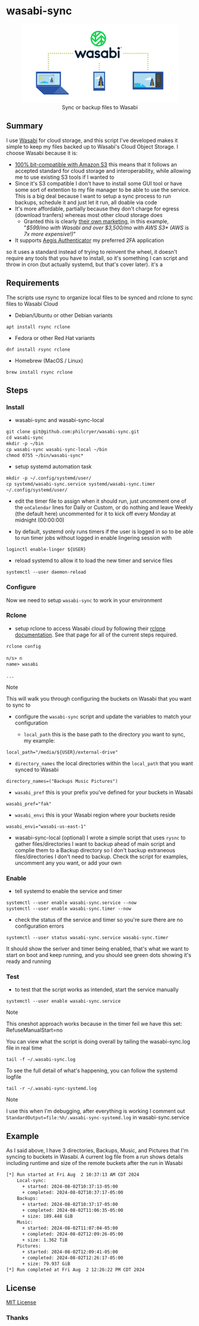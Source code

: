 # wasabi-sync

<figure>
<div align="center" />
    <img src="img/sync-or-backup-files-to-wasabi.png" alt="Sync or backup files to Wasabi" /><br />
    <figcaption>Sync or backup files to Wasabi</figcaption>
</div>
</figure>

## Summary

I use [Wasabi](https://wasabi.com/) for cloud storage, and this script I've developed makes it simple to keep my files backed up to Wasabi's Cloud Object Storage. I choose Wasabi because it is:
* [100% bit-compatible with Amazon S3](https://docs.wasabi.com/docs/since-wasabi-is-100-bit-compatible-with-amazon-s3-can-i-use-my-existing-s3-compatible-application-without-making-any-changes-to-my-application-with-wasabi) this means that it follows an accepted standard for cloud storage and interoperability, while allowing me to use existing S3 tools if I wanted to
* Since it's S3 compatible I don't have to install some GUI tool or have some sort of extention to my file manager to be able to use the service. This is a big deal because I want to setup a sync process to run backups, schedule it and just let it run, all doable via code
* It's more affordable, partially because they don't charge for egress (download tranfers) whereas most other cloud storage does
  - Granted this is clearly [their own marketing](https://knowledgebase.wasabi.com/hc/en-us/articles/360002435072-How-does-the-cost-of-Wasabi-compare-to-the-true-cost-of-AWS-S3), in this example, "_$599/mo with Wasabi and over $3,500/mo with AWS S3* (AWS is 7x more expensive!)_"
* It supports [Aegis Authenticator](https://getaegis.app/) my preferred 2FA application

so it uses a standard instead of trying to reinvent the wheel, it doesn't require any tools that you have to install, so it's something I can script and throw in cron (but actually systemd, but that's cover later).
it's a 

## Requirements

The scripts use rsync to organize local files to be synced and rclone to sync files to Wasabi Cloud

* Debian/Ubuntu or other Debian variants 

```shell
apt install rsync rclone
```

* Fedora or other Red Hat variants

```shell
dnf install rsync rclone
```

* Homebrew (MacOS / Linux)

```shell
brew install rsync rclone
```

## Steps

### Install

* wasabi-sync and wasabi-sync-local

```shell
git clone git@github.com:philcryer/wasabi-sync.git
cd wasabi-sync
mkdir -p ~/bin
cp wasabi-sync wasabi-sync-local ~/bin
chmod 0755 ~/bin/wasabi-sync*
```

* setup systemd automation task

```shell
mkdir -p ~/.config/systemd/user/
cp systemd/wasabi-sync.service systemd/wasabi-sync.timer ~/.config/systemd/user/
```

* edit the timer file to assign when it should run, just uncomment one of the `onCalendar` lines for Daily or Custom, or do nothing and leave Weekly (the default here) uncommented for it to kick off every Monday at midnight (00:00:00)

* by default, systemd only runs timers if the user is logged in so to be able to run timer jobs without logged in enable lingering session with

```shell
loginctl enable-linger ${USER}
```

* reload systemd to allow it to load the new timer and service files

```shell
systemctl --user daemon-reload 
```

### Configure

Now we need to setup `wasabi-sync` to work in your environment

### Rclone

* setup rclone to access Wasabi cloud by following their [rclone documentation](https://rclone.org/s3/#wasabi). See that page for all of the current steps required. 

```shell
rclone config

n/s> n
name> wasabi

...
```

> [!NOTE]
> This will walk you through configuring the buckets on Wasabi that you want to sync to

* configure the `wasabi-sync` script and update the variables to match your configuration
  
  - `local_path` this is the base path to the directory you want to sync, my example:

```shell
local_path="/media/${USER}/external-drive"    
```

  - `directory_names` the local directories within the `local_path` that you want synced to Wasabi

```shell
directory_names=("Backups Music Pictures")      
```

  - `wasabi_pref` this is your prefix you've defined for your buckets in Wasabi

```shell
wasabi_pref="fak"
```

  - `wasabi_envi` this is your Wasabi region where your buckets reside

```shell
wasabi_envi="wasabi-us-east-1"
```

  - wasabi-sync-local (optional) I wrote a simple script that uses `rysnc` to gather files/directories I want to backup ahead of main script and complie them to a Backup directory so I don't backup extraneous files/directories I don't need to backup. Check the script for examples, uncomment any you want, or add your own

### Enable

* tell systemd to enable the service and timer

```shell
systemctl --user enable wasabi-sync.service --now
systemctl --user enable wasabi-sync.timer --now
```

* check the status of the service and timer so you're sure there are no configuration errors

```shell
systemctl --user status wasabi-sync.service wasabi-sync.timer
```

It should show the seriver and timer being enabled, that's what we want to start on boot and keep running, and you should see green dots showing it's ready and running

### Test

* to test that the script works as intended, start the service manually

```shell
systemctl --user enable wasabi-sync.service
```

> [!NOTE]
> This oneshot approach works because in the timer feil we have this set: RefuseManualStart=no 

You can view what the script is doing overall by tailing the wasabi-sync.log file in real time

```shell
tail -f ~/.wasabi-sync.log
```

To see the full detail of what's happening, you can follow the systemd logfile

```shell
tail -r ~/.wasabi-sync-systemd.log
```

> [!NOTE]
> I use this when I'm debugging, after everything is working I comment out `StandardOutput=file:%h/.wasabi-sync-systemd.log` in wasabi-sync.service

## Example

As I said above, I have 3 directories, Backups, Music, and Pictures that I'm syncing to buckets in Wasabi. A current log file from a run shows details including runtime and size of the remote buckets after the run in Wasabi

```shell
[*] Run started at Fri Aug  2 10:37:13 AM CDT 2024
    Local-sync:
      + started: 2024-08-02T10:37:13-05:00
      + completed: 2024-08-02T10:37:17-05:00
    Backups:
      + started: 2024-08-02T10:37:17-05:00
      + completed: 2024-08-02T11:06:35-05:00
      + size: 189.448 GiB
    Music:
      + started: 2024-08-02T11:07:04-05:00
      + completed: 2024-08-02T12:09:26-05:00
      + size: 1.362 TiB
    Pictures:
      + started: 2024-08-02T12:09:41-05:00
      + completed: 2024-08-02T12:26:17-05:00
      + size: 79.937 GiB
[*] Run completed at Fri Aug  2 12:26:22 PM CDT 2024
```

## License

[MIT License](LICENSE)

### Thanks
